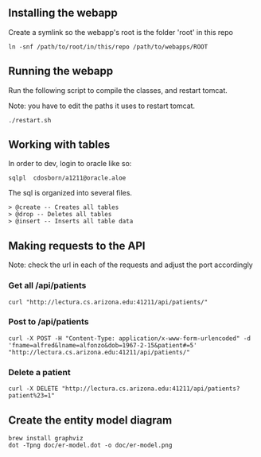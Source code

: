 ## Installing the webapp
Create a symlink so the webapp's root is the folder 'root' in this repo
```
ln -snf /path/to/root/in/this/repo /path/to/webapps/ROOT
```

## Running the webapp
Run the following script to compile the classes, and restart tomcat.

Note: you have to edit the paths it uses to restart tomcat.
```
./restart.sh
```

## Working with tables
In order to dev, login to oracle like so:
```
sqlpl  cdosborn/a1211@oracle.aloe
```

The sql is organized into several files.

    > @create -- Creates all tables
    > @drop -- Deletes all tables
    > @insert -- Inserts all table data

## Making requests to the API
Note: check the url in each of the requests and adjust the port accordingly
### Get all /api/patients
```
curl "http://lectura.cs.arizona.edu:41211/api/patients/"
```
### Post to /api/patients
```
curl -X POST -H "Content-Type: application/x-www-form-urlencoded" -d 'fname=alfred&lname=alfonzo&dob=1967-2-15&patient#=5' "http://lectura.cs.arizona.edu:41211/api/patients/"
```
### Delete a patient
```
curl -X DELETE "http://lectura.cs.arizona.edu:41211/api/patients?patient%23=1"
```

## Create the entity model diagram
```
brew install graphviz
dot -Tpng doc/er-model.dot -o doc/er-model.png
```
